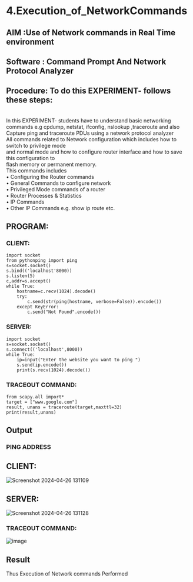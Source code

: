 # 4.Execution_of_NetworkCommands
## AIM :Use of Network commands in Real Time environment
## Software : Command Prompt And Network Protocol Analyzer
## Procedure: To do this EXPERIMENT- follows these steps:
<BR>
In this EXPERIMENT- students have to understand basic networking commands e.g cpdump, netstat, ifconfig, nslookup ,traceroute and also Capture ping and traceroute PDUs using a network protocol analyzer 
<BR>
All commands related to Network configuration which includes how to switch to privilege mode
<BR>
and normal mode and how to configure router interface and how to save this configuration to
<BR>
flash memory or permanent memory.
<BR>
This commands includes
<BR>
• Configuring the Router commands
<BR>
• General Commands to configure network
<BR>
• Privileged Mode commands of a router 
<BR>
• Router Processes & Statistics
<BR>
• IP Commands
<BR>
• Other IP Commands e.g. show ip route etc.
<BR>

## PROGRAM:

### CLIENT:
```
import socket 
from pythonping import ping 
s=socket.socket() 
s.bind(('localhost'8000)) 
s.listen(5) 
c,addr=s.accept() 
while True: 
    hostname=c.recv(1024).decode() 
    try: 
        c.send(str(ping(hostname, verbose=False)).encode()) 
    except KeyError: 
        c.send("Not Found".encode())
```
### SERVER:
```
import socket 
s=socket.socket() 
s.connect(('localhost',8000)) 
while True: 
    ip=input("Enter the website you want to ping ") 
    s.send(ip.encode()) 
    print(s.recv(1024).decode())
```

### TRACEOUT COMMAND:

```
from scapy.all import* 
target = ["www.google.com"] 
result, unans = traceroute(target,maxttl=32) 
print(result,unans)
```
## Output
### PING ADDRESS
## CLIENT:
![Screenshot 2024-04-26 131109](https://github.com/Monishofficial/4.Execution_of_NetworkCommends/assets/149455421/6f1492e1-82d0-430c-bd4a-a9eb6749898c)

## SERVER:
![Screenshot 2024-04-26 131128](https://github.com/Monishofficial/4.Execution_of_NetworkCommends/assets/149455421/047a714b-2627-4ebb-8d86-e269382a95a2)

### TRACEOUT COMMAND:
![image](https://github.com/Monishofficial/4.Execution_of_NetworkCommends/assets/149455421/3f877dce-b5c2-4525-8f67-ad9a15a3241c)


## Result
Thus Execution of Network commands Performed 
